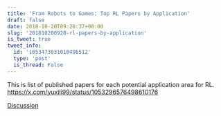```yaml
---
title: 'From Robots to Games: Top RL Papers by Application'
draft: false
date: 2018-10-20T09:28:37+00:00
slug: '201810200928-rl-papers-by-application'
is_tweet: true
tweet_info:
  id: '1053473031010496512'
  type: 'post'
  is_thread: False
---
```




This is list of published papers for each potential application area for RL. <https://x.com/yuxili99/status/1053296576498610176>

[Discussion](https://x.com/sytelus/status/1053473031010496512)
